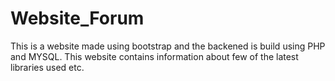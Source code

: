 # Website_Forum
This is a website made using bootstrap and the backened is build using PHP and MYSQL. This website contains information about few of the latest libraries used etc. 

